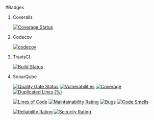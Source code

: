 #Badges

1. Coveralls

    [![Coverage Status](https://coveralls.io/repos/github/DominikKrenski/PersonalPassServer/badge.svg?branch=registration-travis)](https://coveralls.io/github/DominikKrenski/PersonalPassServer?branch=registration-travis)

2. Codecov

    [![codecov](https://codecov.io/gh/DominikKrenski/PersonalPassServer/branch/master/graph/badge.svg?token=30HIZC7KXJ)](https://codecov.io/gh/DominikKrenski/PersonalPassServer)

3. TravisCI

    [![Build Status](https://app.travis-ci.com/DominikKrenski/PersonalPassServer.svg?branch=master)](https://app.travis-ci.com/DominikKrenski/PersonalPassServer)

4. SonarQube

    [![Quality Gate Status](https://sonarcloud.io/api/project_badges/measure?project=personal_pass_project&metric=alert_status)](https://sonarcloud.io/summary/new_code?id=personal_pass_project) [![Vulnerabilities](https://sonarcloud.io/api/project_badges/measure?project=personal_pass_project&metric=vulnerabilities)](https://sonarcloud.io/summary/new_code?id=personal_pass_project) [![Coverage](https://sonarcloud.io/api/project_badges/measure?project=personal_pass_project&metric=coverage)](https://sonarcloud.io/summary/new_code?id=personal_pass_project) [![Duplicated Lines (%)](https://sonarcloud.io/api/project_badges/measure?project=personal_pass_project&metric=duplicated_lines_density)](https://sonarcloud.io/summary/new_code?id=personal_pass_project)
    
    [![Lines of Code](https://sonarcloud.io/api/project_badges/measure?project=personal_pass_project&metric=ncloc)](https://sonarcloud.io/summary/new_code?id=personal_pass_project) [![Maintainability Rating](https://sonarcloud.io/api/project_badges/measure?project=personal_pass_project&metric=sqale_rating)](https://sonarcloud.io/summary/new_code?id=personal_pass_project) [![Bugs](https://sonarcloud.io/api/project_badges/measure?project=personal_pass_project&metric=bugs)](https://sonarcloud.io/summary/new_code?id=personal_pass_project) [![Code Smells](https://sonarcloud.io/api/project_badges/measure?project=personal_pass_project&metric=code_smells)](https://sonarcloud.io/summary/new_code?id=personal_pass_project)
       
    [![Reliability Rating](https://sonarcloud.io/api/project_badges/measure?project=personal_pass_project&metric=reliability_rating)](https://sonarcloud.io/summary/new_code?id=personal_pass_project) [![Security Rating](https://sonarcloud.io/api/project_badges/measure?project=personal_pass_project&metric=security_rating)](https://sonarcloud.io/summary/new_code?id=personal_pass_project)
